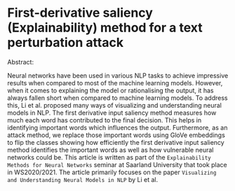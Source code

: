 # First-derivative saliency (Explainability) method for a text perturbation attack

Abstract:

Neural networks have been used in various NLP tasks to achieve impressive results when compared to most of the machine learning models. However, when it comes to explaining the model or rationalising the output, it has always fallen short when compared to machine learning models. To address this, Li et al. proposed many ways of visualizing and understanding neural models in NLP. The first derivative input saliency method measures how much each word has contributed to the final decision. This helps in identifying important words which influences the output. Furthermore, as an attack method, we replace those important words using GloVe embeddings to flip the classes showing how efficiently the first derivative input saliency method identifies the important words as well as how vulnerable neural networks could be. This article is written as part of the ``Explainability Methods for Neural Networks`` seminar at Saarland University that took place in WS2020/2021. The article primarily focuses on the paper ``Visualizing and Understanding Neural Models in NLP`` by Li et al.
